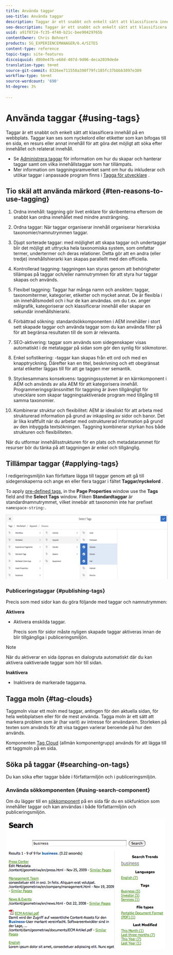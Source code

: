 ```yaml
---
title: Använda taggar
seo-title: Använda taggar
description: Taggar är ett snabbt och enkelt sätt att klassificera innehåll på en webbplats
seo-description: Taggar är ett snabbt och enkelt sätt att klassificera innehåll på en webbplats
uuid: a91f8724-fc35-4f40-b21c-bee90429765b
contentOwner: Chris Bohnert
products: SG_EXPERIENCEMANAGER/6.4/SITES
content-type: reference
topic-tags: site-features
discoiquuid: d0b0e47b-e68d-407d-9d06-deca2039dede
translation-type: tm+mt
source-git-commit: 8326ee711558a390f79fc185fc37bbbb3097e309
workflow-type: tm+mt
source-wordcount: '690'
ht-degree: 3%

---
```



# Använda taggar {#using-tags}

Taggar är ett snabbt och enkelt sätt att klassificera innehåll på en webbplats. Taggar kan ses som nyckelord eller etiketter som kan bifogas till en sida, en resurs eller annat innehåll för att göra det möjligt att söka efter innehållet och relaterat innehåll.

* Se [Administrera taggar](/help/sites-administering/tags.md) för information om hur du skapar och hanterar taggar samt om vilka innehållstaggar som har tillämpats.
* Mer information om taggningsramverket samt om hur du inkluderar och utökar taggar i anpassade program finns i [Tagga för utvecklare](/help/sites-developing/tags.md) .

## Tio skäl att använda märkord {#ten-reasons-to-use-tagging}

1. Ordna innehåll: taggning gör livet enklare för skribenterna eftersom de snabbt kan ordna innehållet med mindre ansträngning.

1. Ordna taggar: När taggar organiserar innehåll organiserar hierarkiska taxonomier/namnutrymmen taggar.

1. Djupt sorterade taggar: med möjlighet att skapa taggar och undertaggar blir det möjligt att uttrycka hela taxonomiska system, som omfattar termer, undertermer och deras relationer. Detta gör att en andra (eller tredje) innehållshierarki kan skapas parallellt med den officiella.

1. Kontrollerad taggning: taggningen kan styras genom att behörigheter tillämpas på taggar och/eller namnutrymmen för att styra hur taggar skapas och används.

1. Flexibel taggning: Taggar har många namn och ansikten: taggar, taxonomitermer, kategorier, etiketter och mycket annat. De är flexibla i sin innehållsmodell och i hur de kan användas. om du t.ex. anger målgrafik, kategoriserar och klassificerar innehåll eller skapar en sekundär innehållshierarki.

1. Förbättrad sökning: standardsökkomponenten i AEM innehåller i stort sett skapade taggar och använda taggar som du kan använda filter på för att begränsa resultaten till de som är relevanta.

1. SEO-aktivering: taggar som används som sidegenskaper visas automatiskt i de metataggar på sidan som gör den synlig för sökmotorer.

1. Enkel sofistikering: -taggar kan skapas från ett ord och med en knapptryckning. Därefter kan en titel, beskrivning och ett obegränsat antal etiketter läggas till för att ge taggen mer semantik.

1. Styckesammans konsekvens: taggningssystemet är en kärnkomponent i AEM och används av alla AEM för att kategorisera innehåll. Programmeringsgränssnittet för taggning är även tillgängligt för utvecklare som skapar taggningsaktiverade program med tillgång till samma taxonomier.

1. Kombinerar struktur och flexibilitet: AEM är idealiskt för att arbeta med strukturerad information på grund av inkapsling av sidor och banor. Det är lika kraftfullt när du arbetar med ostrukturerad information på grund av den inbyggda textsökningen. Taggning kombinerar styrkan hos både strukturen och flexibiliteten.

När du utformar innehållsstrukturen för en plats och metadatarammet för resurser bör du tänka på att taggningen är enkel och tillgänglig.

## Tillämpar taggar {#applying-tags}

I redigeringsmiljön kan författare lägga till taggar genom att gå till sidegenskaperna och ange en eller flera taggar i fältet **Taggar/nyckelord** .

To apply [pre-defined tags](/help/sites-administering/tags.md), in the **Page Properties** window use the **Tags** field and the **Select Tags** window. Fliken **Standardtaggar** är standardnamnutrymmet, vilket innebär att taxonomin inte har prefixet `namespace-string:`. 

![chlimage_1-92](assets/chlimage_1-92.png)

### Publiceringstaggar {#publishing-tags}

Precis som med sidor kan du göra följande med taggar och namnutrymmen:

**Aktivera**

* Aktivera enskilda taggar.

   Precis som för sidor måste nyligen skapade taggar aktiveras innan de blir tillgängliga i publiceringsmiljön.

>[!NOTE]
>
>När du aktiverar en sida öppnas en dialogruta automatiskt där du kan aktivera oaktiverade taggar som hör till sidan.

**Inaktivera**

* Inaktivera de markerade taggarna.

## Tagga moln {#tag-clouds}

Taggmoln visar ett moln med taggar, antingen för den aktuella sidan, för hela webbplatsen eller för de mest använda. Tagga moln är ett sätt att markera problem som är (har varit) av intresse för användaren. Storleken på texten som används för att visa taggen varierar beroende på hur den används.

Komponenten [Tag Cloud](/help/sites-authoring/default-components-foundation.md#tag-cloud) (allmän komponentgrupp) används för att lägga till ett taggmoln på en sida.

## Söka på taggar {#searching-on-tags}

Du kan söka efter taggar både i författarmiljön och i publiceringsmiljön.

### Använda sökkomponenten {#using-search-component}

Om du lägger till en [sökkomponent](/help/sites-authoring/default-components-foundation.md#search) på en sida får du en sökfunktion som innehåller taggar och kan användas i både författarmiljön och publiceringsmiljön.

![chlimage_1-93](assets/chlimage_1-93.png)

